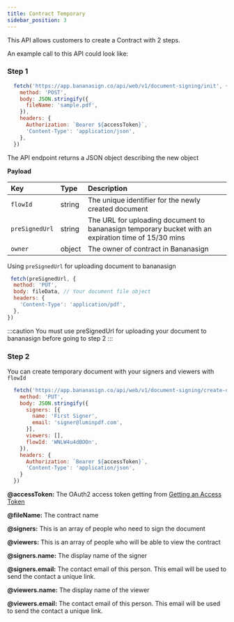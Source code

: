 ```yaml
---
title: Contract Temporary
sidebar_position: 3
---
```


This API allows customers to create a Contract with 2 steps.

An example call to this API could look like:

### Step 1
```js title="init.js"
  fetch('https://app.bananasign.co/api/web/v1/document-signing/init', {
    method: 'POST',
    body: JSON.stringify({
      fileName: 'sample.pdf',
    }),
    headers: {
      Authorization: `Bearer ${accessToken}`,
      'Content-Type': 'application/json',
    },
  })
```

The API endpoint returns a JSON object describing the new object

**Payload**

| Key               | Type   | Description                                      |
| :---------------- | :----- | :----------------------------------------------- |
| `flowId` | string | The unique identifier for the newly created document                           |
| `preSignedUrl`        | string | The URL for uploading document to bananasign temporary bucket with an expiration time of 15/30 mins  |
| `owner`           | object | The owner of contract in Bananasign                  |


Using `preSignedUrl` for uploading document to bananasign
```js title="upload.js"
 fetch(preSignedUrl, {
  method: 'PUT',
  body: fileData, // Your document file object
  headers: {
    'Content-Type': 'application/pdf',
  },
})
```

:::caution
You must use preSignedUrl for uploading your document to bananasign before going to step 2
:::

### Step 2

You can create temporary document with your signers and viewers with `flowId`

```js title="create.js"
  fetch('https://app.bananasign.co/api/web/v1/document-signing/create-document-temporary', {
    method: 'PUT',
    body: JSON.stringify({
      signers: [{
        name: 'First Signer',
        email: 'signer@luminpdf.com',
      }],
      viewers: [],
      flowId: 'WNLW4u4dBOOn',
    }),
    headers: {
      Authorization: `Bearer ${accessToken}`,
      'Content-Type': 'application/json',
    }
  })
```
**@accessToken:** The OAuth2 access token getting from [Getting an Access Token](/docs/authorization/get-token)

**@fileName:** The contract name

**@signers:** This is an array of people who need to sign the document

**@viewers:** This is an array of people who will be able to view the contract

**@signers.name:** The display name of the signer

**@signers.email:** The contact email of this person. This email will be used to send the contact a unique link.

**@viewers.name:** The display name of the viewer

**@viewers.email:** The contact email of this person. This email will be used to send the contact a unique link.





